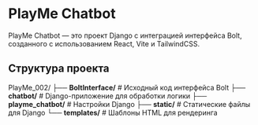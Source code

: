 # PlayMe Chatbot

PlayMe Chatbot — это проект Django с интеграцией интерфейса Bolt, созданного с использованием React, Vite и TailwindCSS.

## Структура проекта
PlayMe_002/
├── **BoltInterface/**         # Исходный код интерфейса Bolt
├── **chatbot/**               # Django-приложение для обработки логики
├── **playme_chatbot/**        # Настройки Django
├── **static/**                # Статические файлы для Django
└── **templates/**             # Шаблоны HTML для рендеринга
